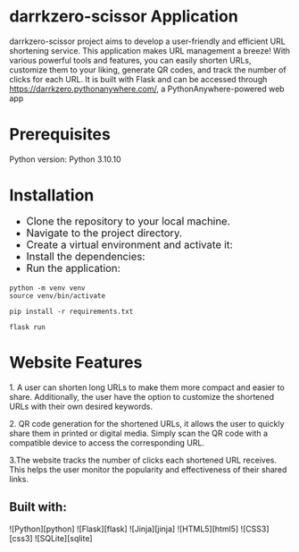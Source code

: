 # darrkzero-scissor Application
darrkzero-scissor project aims to develop a user-friendly and efficient URL shortening service. This application makes URL management a breeze! With various powerful tools and features, you can easily shorten URLs, customize them to your liking, generate QR codes, and track the number of clicks for each URL. It is built with Flask  and can be accessed through https://darrkzero.pythonanywhere.com/, a PythonAnywhere-powered web app

<h1>Prerequisites</h1>
Python version: Python 3.10.10
<div></div>  
<h1>Installation</h1>
<div></div>
<ul style="font-size:18px;">
    <li>Clone the repository to your local machine.</li>
    <li>Navigate to the project directory.</li>
    <li>Create a virtual environment and activate it:</li>
    <li>Install the dependencies:</li>
    <li>Run the application:</li>
</ul>


```console
python -m venv venv
source venv/bin/activate
```

```console
pip install -r requirements.txt
```

```console
flask run
```


<h1>Website Features</h1>
<p>
1. A user can shorten long URLs to make them more compact and easier to share. Additionally, the user have the option to customize the shortened URLs with their own desired keywords.
</p>
<p>
2. QR code generation for the shortened URLs, it allows the user to quickly share them in printed or digital media. Simply scan the QR code with a compatible device to access the corresponding URL.
</p>
<p>
3.The website tracks the number of clicks each shortened URL receives. This helps the user monitor the popularity and effectiveness of their shared links.
</p>


## Built with:
![Python][python]
![Flask][flask]
![Jinja][jinja]
![HTML5][html5]
![CSS3][css3]
![SQLite][sqlite]

